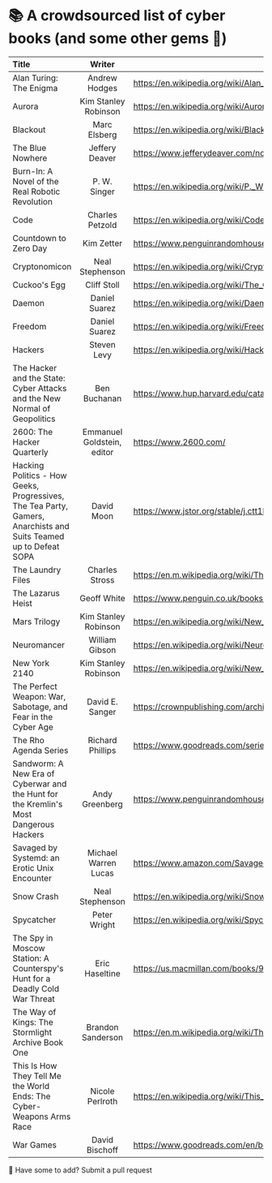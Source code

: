         
# 📚 A crowdsourced list of cyber books (and some other gems 💎)

| Title      | Writer | Link     |
| :---        |    :----:   |   -----------     |
| Alan Turing: The Enigma   | Andrew Hodges       | <https://en.wikipedia.org/wiki/Alan_Turing:_The_Enigma>      |
| Aurora | Kim Stanley Robinson | <https://en.wikipedia.org/wiki/Aurora_(novel)> |
| Blackout | Marc Elsberg | <https://en.wikipedia.org/wiki/Blackout_(Elsberg_novel)> |
| The Blue Nowhere | Jeffery Deaver | <https://www.jefferydeaver.com/novel/the-blue-nowhere/> | 
| Burn-In: A Novel of the Real Robotic Revolution | P. W. Singer | <https://en.wikipedia.org/wiki/P._W._Singer#Burn-In:_A_Novel_of_the_Real_Robotic_Revolution> |
| Code   | Charles Petzold       | <https://en.wikipedia.org/wiki/Code:_The_Hidden_Language_of_Computer_Hardware_and_Software>      |
| Countdown to Zero Day | Kim Zetter | <https://www.penguinrandomhouse.com/books/219931/countdown-to-zero-day-by-kim-zetter/> |
| Cryptonomicon     |    Neal Stephenson    |   <https://en.wikipedia.org/wiki/Cryptonomicon>     |
| Cuckoo's Egg   | Cliff Stoll        | <https://en.wikipedia.org/wiki/The_Cuckoo%27s_Egg_(book)>      |
| Daemon | Daniel Suarez | <https://en.wikipedia.org/wiki/Daemon_(novel)> |
| Freedom | Daniel Suarez | <https://en.wikipedia.org/wiki/Freedom%E2%84%A2> | 
| Hackers   | Steven Levy       | <https://en.wikipedia.org/wiki/Hackers:_Heroes_of_the_Computer_Revolution>      |
| The Hacker and the State: Cyber Attacks and the New Normal of Geopolitics |    Ben Buchanan   |   <https://www.hup.harvard.edu/catalog.php?isbn=9780674987555>     |
| 2600: The Hacker Quarterly | Emmanuel Goldstein, editor | <https://www.2600.com/> |
| Hacking Politics - How Geeks, Progressives, The Tea Party, Gamers, Anarchists and Suits Teamed up to Defeat SOPA | David Moon | <https://www.jstor.org/stable/j.ctt1bkm5rz> |
| The Laundry Files | Charles Stross | <https://en.m.wikipedia.org/wiki/The_Laundry_Files> |
| The Lazarus Heist | Geoff White | <https://www.penguin.co.uk/books/447163/the-lazarus-heist-by-white-geoff/9780241554272> | 
| Mars Trilogy | Kim Stanley Robinson | <https://en.wikipedia.org/wiki/New_York_2140> |
| Neuromancer   | William Gibson       | <https://en.wikipedia.org/wiki/Neuromancer>      |
| New York 2140 | Kim Stanley Robinson | <https://en.wikipedia.org/wiki/New_York_2140> |
| The Perfect Weapon: War, Sabotage, and Fear in the Cyber Age | David E. Sanger | <https://crownpublishing.com/archives/feature/perfect-weapon-inside-story-cyberweapons> |
| The Rho Agenda Series | Richard Phillips | <https://www.goodreads.com/series/61746-the-rho-agenda> |
| Sandworm: A New Era of Cyberwar and the Hunt for the Kremlin's Most Dangerous Hackers | Andy Greenberg | <https://www.penguinrandomhouse.com/books/597684/sandworm-by-andy-greenberg/> |
| Savaged by Systemd: an Erotic Unix Encounter | Michael Warren Lucas | <https://www.amazon.com/Savaged-Systemd-Erotic-Unix-Encounter-ebook/dp/B075DYXZW1> |
| Snow Crash   | Neal Stephenson       | <https://en.wikipedia.org/wiki/Snow_Crash>      |
| Spycatcher   | Peter Wright       | <https://en.wikipedia.org/wiki/Spycatcher>      |
| The Spy in Moscow Station: A Counterspy's Hunt for a Deadly Cold War Threat |    Eric Haseltine  | <https://us.macmillan.com/books/9781250301161>   |
| The Way of Kings: The Stormlight Archive Book One | Brandon Sanderson | <https://en.m.wikipedia.org/wiki/The_Stormlight_Archive> |
| This Is How They Tell Me the World Ends: The Cyber-Weapons Arms Race   | Nicole Perlroth       | <https://en.wikipedia.org/wiki/This_Is_How_They_Tell_Me_the_World_Ends:_The_Cyberweapons_Arms_Race>      |
| War Games | David Bischoff | <https://www.goodreads.com/en/book/show/74328> |

🙋 Have some to add? Submit a pull request

